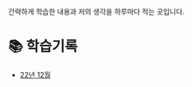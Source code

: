 간략하게 학습한 내용과 저의 생각을 하루마다 적는 곳입니다.

# 📚 학습기록
- [22년 12월](https://github.com/Sangyong-Jeon/TIL/blob/main/학습기록/22년12월.md)
